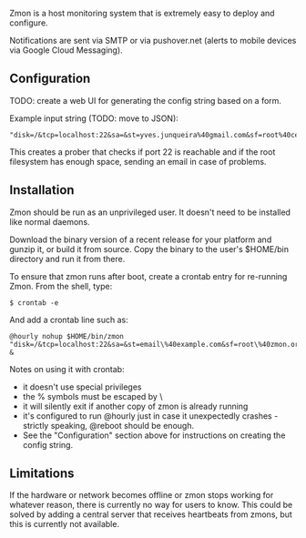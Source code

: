 Zmon is a host monitoring system that is extremely easy to deploy and configure.

Notifications are sent via SMTP or via pushover.net (alerts to mobile devices via Google Cloud Messaging).

Configuration
-------------

TODO: create a web UI for generating the config string based on a form.

Example input string (TODO: move to JSON):

    "disk=/&tcp=localhost:22&sa=&st=yves.junqueira%40gmail.com&sf=root%40cetico.org"

This creates a prober that checks if port 22 is reachable and if the root
filesystem has enough space, sending an email in case of problems.

Installation
----------

Zmon should be run as an unprivileged user. It doesn't need to be installed like normal daemons. 

Download the binary version of a recent release for your platform and gunzip it, or build it from source. Copy the binary to the user's $HOME/bin directory and run it from there.

To ensure that zmon runs after boot, create a crontab entry for re-running Zmon. From the shell, type: 

```
$ crontab -e
```

And add a crontab line such as:

    @hourly nohup $HOME/bin/zmon "disk=/&tcp=localhost:22&sa=&st=email\%40example.com&sf=root\%40zmon.org" &

Notes on using it with crontab:
- it doesn't use special privileges
- the % symbols must be escaped by \
- it will silently exit if another copy of zmon is already running
- it's configured to run @hourly just in case it unexpectedly crashes -
  strictly speaking, @reboot should be enough.
- See the "Configuration" section above for instructions on creating the config string.

Limitations
-----------

If the hardware or network becomes offline or zmon stops working for whatever reason, there is currently no way for users to know. This could be solved by adding a central server that receives heartbeats from zmons, but this is currently not available.
